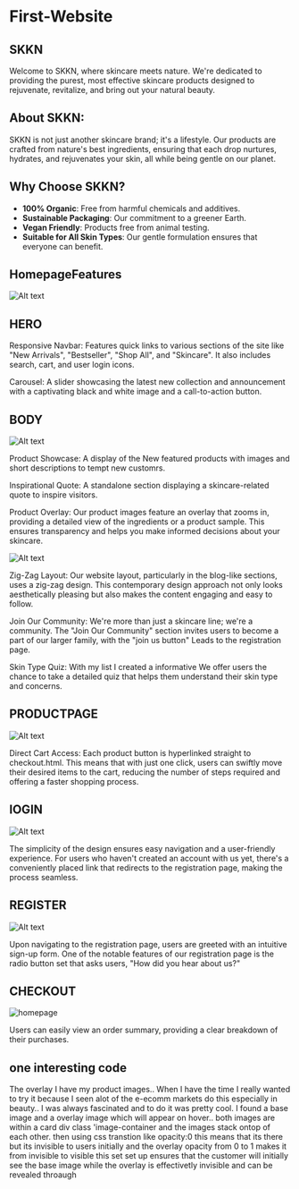 # First-Website
## SKKN
Welcome to SKKN, where skincare meets nature. We're dedicated to providing the purest, most effective skincare products designed to rejuvenate, revitalize, and bring out your natural beauty.

## About SKKN:

SKKN is not just another skincare brand; it's a lifestyle. Our products are crafted from nature's best ingredients, ensuring that each drop nurtures, hydrates, and rejuvenates your skin, all while being gentle on our planet.

## Why Choose SKKN?

- **100% Organic**: Free from harmful chemicals and additives.
- **Sustainable Packaging**: Our commitment to a greener Earth.
- **Vegan Friendly**: Products free from animal testing.
- **Suitable for All Skin Types**: Our gentle formulation ensures that everyone can benefit.

## HomepageFeatures

![Alt text](images/readme1.PNG)


## HERO

Responsive Navbar: Features quick links to various sections of the site like "New Arrivals", "Bestseller", "Shop All", and "Skincare". It also includes search, cart, and user login icons.

Carousel: A slider showcasing the latest new collection and announcement with a captivating black and white image and a call-to-action button.

## BODY

![Alt text](images/readme2.PNG) 

Product Showcase: A display of the New featured products with images and short descriptions to tempt new customrs.

Inspirational Quote: A standalone section displaying a skincare-related quote to inspire visitors.

Product Overlay: Our product images feature an overlay that zooms in, providing a detailed view of the ingredients or a product sample. This ensures transparency and helps you make informed decisions about your skincare.

![Alt text](images/readme3.PNG) 

 Zig-Zag Layout: Our website layout, particularly in the blog-like sections, uses a zig-zag design. This contemporary design approach not only looks aesthetically pleasing but also makes the content engaging and easy to follow.

Join Our Community: We're more than just a skincare line; we're a community. The "Join Our Community" section invites users to become a part of our larger family, with the "join us button" Leads to the registration page.

Skin Type Quiz: With my list I created a informative We offer users the chance to take a detailed quiz that helps them understand their skin type and concerns. 

## PRODUCTPAGE

![Alt text](images/readme4.PNG)

Direct Cart Access: Each product button is hyperlinked straight to checkout.html. This means that with just one click, users can swiftly move their desired items to the cart, reducing the number of steps required and offering a faster shopping process.

## lOGIN 

![Alt text](images/readme5.PNG)

 The simplicity of the design ensures easy navigation and a user-friendly experience. For users who haven't created an account with us yet, there's a conveniently placed link that redirects to the registration page, making the process seamless.

## REGISTER

![Alt text](images/readme6.PNG)

Upon navigating to the registration page, users are greeted with an intuitive sign-up form. One of the notable features of our registration page is the radio button set that asks users, "How did you hear about us?"

## CHECKOUT

![homepage](images/readme7.PNG)

Users can easily view an order summary, providing a clear breakdown of their purchases. 



## one interesting code

The overlay I have my product images.. When I have the time I really wanted to try it because I seen alot of the 
e-ecomm markets do this especially in beauty.. I was always fascinated and to do it was pretty cool.
I found a base image and a overlay image which will appear on hover.. both images are within a card div class 'image-container
and the images stack ontop of each other. then using css transtion like opacity:0 this means that its there but its invisible to users initially 
and the overlay opacity from 0 to 1 makes it from invisible to visible
this set set up ensures that the customer will initially see the base image while the overlay is effectivetly 
invisible and can be revealed throaugh
